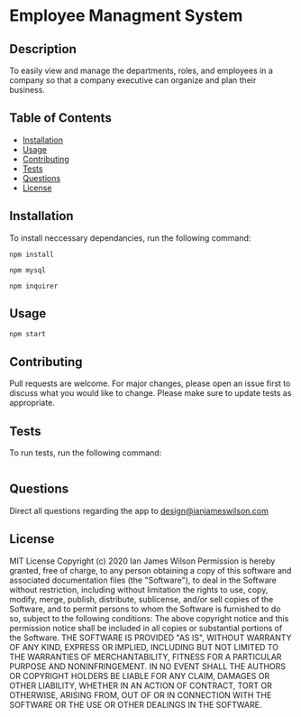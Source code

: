 # Employee Managment System
## Description
To easily view and manage the departments, roles, and employees in a company so that a company executive can organize and plan their business.
## Table of Contents
* [Installation](#installation)
* [Usage](#usage)
* [Contributing](#contributing)
* [Tests](#tests)
* [Questions](#questions)
* [License](#license)
## Installation
To install neccessary dependancies, run the following command:
```
npm install

npm mysql

npm inquirer
```
## Usage 
```
npm start
```
## Contributing
Pull requests are welcome. For major changes, please open an issue first to discuss what you would like to change.
Please make sure to update tests as appropriate.
## Tests
To run tests, run the following command: 
```

```
## Questions
Direct all questions regarding the app to design@ianjameswilson.com
## License
MIT License
Copyright (c) 2020 Ian James Wilson
Permission is hereby granted, free of charge, to any person obtaining a copy of this software and associated documentation files (the "Software"), to deal in the Software without restriction, including without limitation the rights to use, copy, modify, merge, publish, distribute, sublicense, and/or sell copies of the Software, and to permit persons to whom the Software is furnished to do so, subject to the following conditions:
The above copyright notice and this permission notice shall be included in all copies or substantial portions of the Software.
THE SOFTWARE IS PROVIDED "AS IS", WITHOUT WARRANTY OF ANY KIND, EXPRESS OR IMPLIED, INCLUDING BUT NOT LIMITED TO THE WARRANTIES OF MERCHANTABILITY, FITNESS FOR A PARTICULAR PURPOSE AND NONINFRINGEMENT. IN NO EVENT SHALL THE AUTHORS OR COPYRIGHT HOLDERS BE LIABLE FOR ANY CLAIM, DAMAGES OR OTHER LIABILITY, WHETHER IN AN ACTION OF CONTRACT, TORT OR OTHERWISE, ARISING FROM, OUT OF OR IN CONNECTION WITH THE SOFTWARE OR THE USE OR OTHER DEALINGS IN THE
SOFTWARE.
